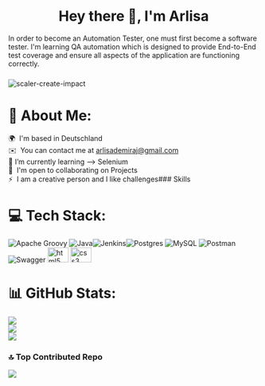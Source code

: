 ###

<h1 align="center">Hey there 👋, I'm Arlisa</h1>


In order to become an Automation Tester, one must first become a software tester. I'm learning QA automation which is designed to provide End-to-End test coverage and ensure all aspects of the application are functioning correctly.

###

![scaler-create-impact](https://user-images.githubusercontent.com/127444021/233174643-a43cbed2-9079-46f6-872b-5ab6e4d4a9bd.gif)


# 💫 About Me:
 🌍  I'm based in Deutschland<br>✉️  You can contact me at [arlisademiraj@gmail.com](mailto:arlisademiraj@gmail.com)<br>🌱 I’m currently learning --> Selenium<br>🤝  I'm open to collaborating on Projects<br>⚡  I am a creative person and I like challenges### Skills <br>


# 💻 Tech Stack:
![Apache Groovy](https://img.shields.io/badge/Apache%20Groovy-4298B8.svg?style=for-the-badge&logo=Apache+Groovy&logoColor=white)  ![Java](https://img.shields.io/badge/java-%23ED8B00.svg?style=for-the-badge&logo=java&logoColor=white)![Jenkins](https://img.shields.io/badge/jenkins-%232C5263.svg?style=for-the-badge&logo=jenkins&logoColor=white)![Postgres](https://img.shields.io/badge/postgres-%23316192.svg?style=for-the-badge&logo=postgresql&logoColor=white) ![MySQL](https://img.shields.io/badge/mysql-%2300f.svg?style=for-the-badge&logo=mysql&logoColor=white) ![Postman](https://img.shields.io/badge/Postman-FF6C37?style=for-the-badge&logo=postman&logoColor=white) ![Swagger](https://img.shields.io/badge/-Swagger-%23Clojure?style=for-the-badge&logo=swagger&logoColor=white)
  <img src="https://cdn.jsdelivr.net/gh/devicons/devicon/icons/html5/html5-original.svg" height="30" width="42" alt="html5 logo"  />
  <img src="https://cdn.jsdelivr.net/gh/devicons/devicon/icons/css3/css3-original.svg" height="30" width="42" alt="css3 logo"  />
# 📊 GitHub Stats:
![](https://github-readme-stats.vercel.app/api?username=Arlisa-Dem&theme=dark&hide_border=false&include_all_commits=true&count_private=false)<br/>
![](https://github-readme-streak-stats.herokuapp.com/?user=Arlisa-Dem&theme=dark&hide_border=false)<br/>
![](https://github-readme-stats.vercel.app/api/top-langs/?username=Arlisa-Dem&theme=dark&hide_border=false&include_all_commits=true&count_private=false&layout=compact)

### 🔝 Top Contributed Repo
![](https://github-contributor-stats.vercel.app/api?username=Arlisa-Dem&limit=5&theme=monokai&combine_all_yearly_contributions=true)

<!-- Proudly created with GPRM ( https://gprm.itsvg.in ) -->

